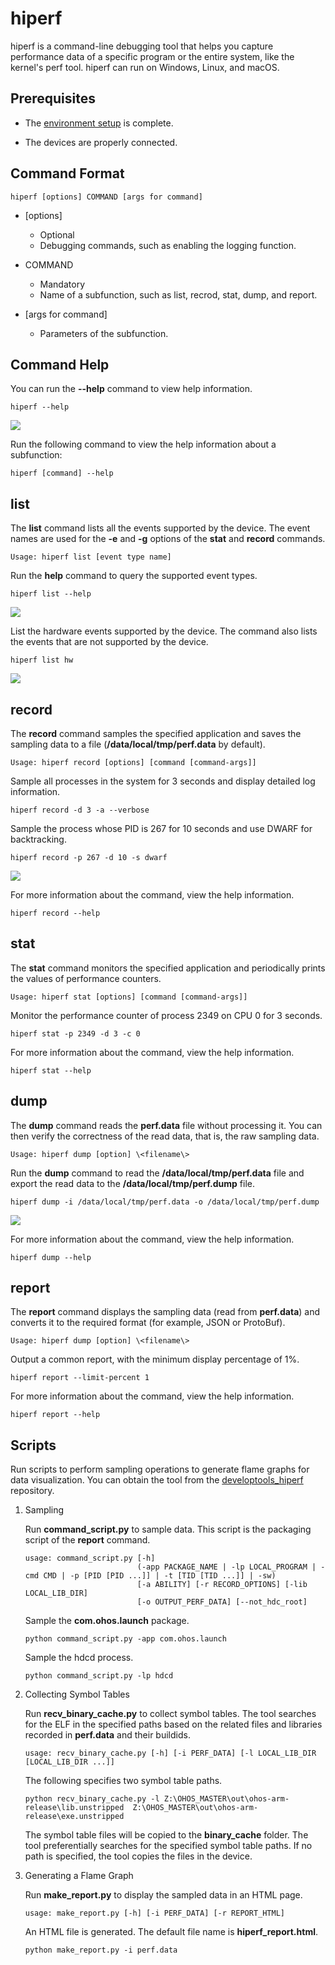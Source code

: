 # hiperf

hiperf is a command-line debugging tool that helps you capture performance data of a specific program or the entire system, like the kernel's perf tool. hiperf can run on Windows, Linux, and macOS.

## Prerequisites

- The [environment setup](hdc.md#environment-setup) is complete.

- The devices are properly connected.

## Command Format

```
hiperf [options] COMMAND [args for command]
```

- [options]
  - Optional
  - Debugging commands, such as enabling the logging function.

- COMMAND
  - Mandatory
  - Name of a subfunction, such as list, recrod, stat, dump, and report.

- [args for command]
  - Parameters of the subfunction.

## Command Help

You can run the **--help** command to view help information.

```
hiperf --help
```

![](figures/hipref-help.png)

Run the following command to view the help information about a subfunction:

```
hiperf [command] --help
```

## list

The **list** command lists all the events supported by the device. The event names are used for the **-e** and **-g** options of the **stat** and **record** commands.

```
Usage: hiperf list [event type name]
```

Run the **help** command to query the supported event types.

```
hiperf list --help
```

![](figures/hipref-list-help.png)

List the hardware events supported by the device. The command also lists the events that are not supported by the device.

```
hiperf list hw
```

![](figures/hipref-list-hw.png)

## record

The **record** command samples the specified application and saves the sampling data to a file (**/data/local/tmp/perf.data** by default).

```
Usage: hiperf record [options] [command [command-args]] 
```

Sample all processes in the system for 3 seconds and display detailed log information.

```
hiperf record -d 3 -a --verbose
```

Sample the process whose PID is 267 for 10 seconds and use DWARF for backtracking.

```
hiperf record -p 267 -d 10 -s dwarf
```

![](figures/hipref-record-pid.png)

For more information about the command, view the help information.

```
hiperf record --help
```

## stat

The **stat** command monitors the specified application and periodically prints the values of performance counters.

```
Usage: hiperf stat [options] [command [command-args]]
```

Monitor the performance counter of process 2349 on CPU 0 for 3 seconds.

```
hiperf stat -p 2349 -d 3 -c 0
```

For more information about the command, view the help information.

```
hiperf stat --help
```

## dump

The **dump** command reads the **perf.data** file without processing it. You can then verify the correctness of the read data, that is, the raw sampling data.

```
Usage: hiperf dump [option] \<filename\>
```

Run the **dump** command to read the **/data/local/tmp/perf.data** file and export the read data to the **/data/local/tmp/perf.dump** file.

```
hiperf dump -i /data/local/tmp/perf.data -o /data/local/tmp/perf.dump
```

![](figures/hipref-dump.png)

For more information about the command, view the help information.

```
hiperf dump --help
```

## report

The **report** command displays the sampling data (read from **perf.data**) and converts it to the required format (for example, JSON or ProtoBuf).

```
Usage: hiperf dump [option] \<filename\>
```

Output a common report, with the minimum display percentage of 1%.

```
hiperf report --limit-percent 1
```

For more information about the command, view the help information.

```
hiperf report --help
```

## Scripts

Run scripts to perform sampling operations to generate flame graphs for data visualization. You can obtain the tool from the [developtools_hiperf](https://gitee.com/openharmony/developtools_hiperf/tree/master/script) repository.

1. Sampling

   Run **command_script.py** to sample data. This script is the packaging script of the **report** command.

   ```
   usage: command_script.py [-h]                         
                            (-app PACKAGE_NAME | -lp LOCAL_PROGRAM | -cmd CMD | -p [PID [PID ...]] | -t [TID [TID ...]] | -sw)
                            [-a ABILITY] [-r RECORD_OPTIONS] [-lib LOCAL_LIB_DIR]
                            [-o OUTPUT_PERF_DATA] [--not_hdc_root]
   ```

   Sample the **com.ohos.launch** package.

   ```
   python command_script.py -app com.ohos.launch
   ```

   Sample the hdcd process.

   ```
   python command_script.py -lp hdcd
   ```

2. Collecting Symbol Tables

   Run **recv_binary_cache.py** to collect symbol tables. The tool searches for the ELF in the specified paths based on the related files and libraries recorded in **perf.data** and their buildids.

   ```
   usage: recv_binary_cache.py [-h] [-i PERF_DATA] [-l LOCAL_LIB_DIR [LOCAL_LIB_DIR ...]]
   ```

   The following specifies two symbol table paths.

   ```
   python recv_binary_cache.py -l Z:\OHOS_MASTER\out\ohos-arm-release\lib.unstripped  Z:\OHOS_MASTER\out\ohos-arm-release\exe.unstripped
   ```

   The symbol table files will be copied to the **binary_cache** folder. The tool preferentially searches for the specified symbol table paths. If no path is specified, the tool copies the files in the device.

3. Generating a Flame Graph

   Run **make_report.py** to display the sampled data in an HTML page.

   ```
   usage: make_report.py [-h] [-i PERF_DATA] [-r REPORT_HTML]
   ```

   An HTML file is generated. The default file name is **hiperf_report.html**.

   ```
   python make_report.py -i perf.data
   ```
